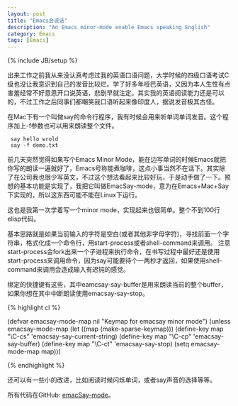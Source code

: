 ```yaml
---
layout: post
title: "Emacs会说话"
description: "An Emacs minor-mode enable Emacs speaking English"
category: Emacs
tags: [Emacs]
---
```

{% include JB/setup %}

出来工作之前我从来没认真考虑过我的英语口语问题，大学时候的四级口语考试C级也没让我意识到自己的发音比较烂。学了好多年哑巴英语，又因为本人生性有点害羞经常不好意思开口说英语，悲剧早就注定。其实我的英语阅读能力还是可以的，不过工作之后同事们都嘲笑我口语听起来像印度人，据说发音极其古怪。

在Mac下有一个叫做say的命令行程序，我有时候会用来听单词单词发音。这个程序加上-f参数也可以用来朗读整个文件。

     say hello wrold
     say -f demo.txt

前几天突然觉得如果写个Emacs Minor Mode，能在边写单词的时候Emacs就把你写的朗读一遍就好了，Emacs号称能煮咖啡，这点小事当然不在话下。其实除了在公司我也很少写英文，不过这个想法看起来比较好玩，于是动手做了一下。预想的基本功能是实现了，我把它叫做EmacSay-mode，意为在Emacs+Mac+Say下实现的，所以这东西可能不能在Linux下运行。

这也是我第一次学着写一个minor mode，实现起来也很简单。整个不到100行elisp代码。

基本思路就是如果当前输入的字符是空白(或者其他非字母字符)，寻找前面一个字符串，格式化成一个命令行，用start-process或者shell-command来调用。
注意start-process会fork出来一个子进程来执行命令，在书写过程中最好还是使用start-process来调用命令，因为say可能要待个一两秒才返回，如果使用shell-command来调用会造成输入有迟钝的感觉。

绑定的快捷键有这些，其中eamcsay-say-buffer是用来朗读当前的整个buffer，如果你想在其中中断朗读使用emacsay-say-stop。

{% highlight cl %}

(defvar emacsay-mode-map nil
  "Keymap for emacsay minor mode")
(unless emacsay-mode-map
  (let ((map (make-sparse-keymap)))
    (define-key map "\C-cs" 'emacsay-say-current-string)
    (define-key map "\C-cp" 'emacsay-say-buffer)
    (define-key map "\C-ct" 'emacsay-say-stop)
    (setq emacsay-mode-map map)))

{% endhighlight %}

还可以有一些小的改进，比如阅读时候闪烁单词，或者say声音的选择等等。

所有代码在GitHub: [emacSay-mode](https://github.com/chenyukang/emacSay)。 


